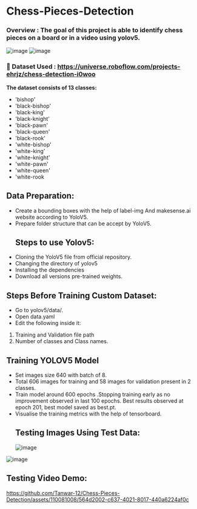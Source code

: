 # Chess-Pieces-Detection
### Overview : The goal of this project is able to identify chess pieces on a board or in a video using yolov5.
![image](https://github.com/Tanwar-12/Chess-Pieces-Detection/assets/110081008/df740dc6-0aba-4ea9-99f3-01dd8c5c65cf)
![image](https://github.com/Tanwar-12/Chess-Pieces-Detection/assets/110081008/efef9d71-49da-4a24-8d32-297d55f1713f)
### 📁 Dataset Used :  https://universe.roboflow.com/projects-ehrjz/chess-detection-i0woo
**The dataset consists of 13 classes:**
- 'bishop'
- 'black-bishop'
- 'black-king'
- 'black-knight'
- 'black-pawn'
- 'black-queen'
- 'black-rook'
- 'white-bishop'
- 'white-king'
- 'white-knight'
- 'white-pawn'
- 'white-queen'
- 'white-rook
 ## Data Preparation:
  * Create a bounding boxes with the help of label-img And makesense.ai website according to YoloV5.
  * Prepare folder structure that can be accept by YoloV5.
    ## Steps to use Yolov5:
* Cloning the YoloV5 file from official repository.
* Changing the directory of yolov5
* Installing the dependencies
* Download all versions pre-trained weights.
 ## Steps Before Training Custom Dataset:
* Go to yolov5/data/.
* Open data.yaml
* Edit the following inside it:

 1. Training and Validation file path
 2. Number of classes and Class names.

  ## Training YOLOV5 Model
* Set images size 640 with batch of 8.
* Total 606 images for training and 58 images for validation present in 2 classes.
* Train model around 600 epochs .Stopping training early as no improvement observed in last 100 epochs. Best results observed at epoch 201, best model saved as best.pt.
* Visualise the training metrics with the help of tensorboard.
   ## Testing Images Using Test Data:
  ![image](https://github.com/Tanwar-12/Chess-Pieces-Detection/assets/110081008/3ae8cfbd-e3fe-4600-8751-5902cc2bc373)

![image](https://github.com/Tanwar-12/Chess-Pieces-Detection/assets/110081008/8e8ca728-c606-46ab-b9b2-efb9774e4594)

## Testing Video Demo:




https://github.com/Tanwar-12/Chess-Pieces-Detection/assets/110081008/564d2002-c637-4021-8017-440a6224af0c


  
